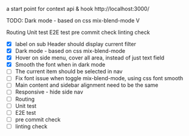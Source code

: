 a start point for context api & hook
http://localhost:3000/

TODO:
Dark mode - based on css mix-blend-mode V

Routing
Unit test
E2E test
pre commit check
linting check

- [x] label on sub Header should display current filter
- [x] Dark mode - based on css mix-blend-mode
- [x] Hover on side menu, cover all area, instead of just text field
- [x] Smooth the font when in dark mode
- [ ] The current item should be selected in nav
- [ ] Fix font issue when toggle mix-blend-mode, using css font smooth
- [ ] Main content and sidebar alignment need to be the same
- [ ] Responsive - hide side nav
- [ ] Routing
- [ ] Unit test
- [ ] E2E test
- [ ] pre commit check
- [ ] linting check